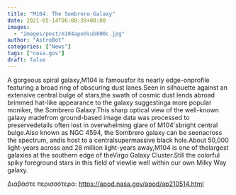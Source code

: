 ```yaml
---
title: "M104: The Sombrero Galaxy"
date: 2021-05-14T06:08:39+00:00
images:
  - "images/post/m104apodsub800c.jpg"
author: "AstroBot"
categories: ["News"]
tags: ["nasa.gov"]
draft: false
---
```


A gorgeous spiral galaxy,M104 is famousfor its nearly edge-onprofile featuring a broad ring of obscuring dust lanes.Seen in silhouette against an extensive central bulge of stars,the swath of cosmic dust lends abroad brimmed hat-like appearance to the galaxy suggestinga more popular moniker, the Sombrero Galaxy.This sharp optical view of the well-known galaxy madefrom ground-based image data was processed to preservedetails often lost in overwhelming glare of M104'sbright central bulge.Also known as NGC 4594, the Sombrero galaxy can be seenacross the spectrum, andis host to a centralsupermassive black hole.About 50,000 light-years across and 28 million light-years away,M104 is one of thelargest galaxies at the southern edge of theVirgo Galaxy Cluster.Still the colorful spiky foreground stars in this field of viewlie well within our own Milky Way galaxy.

Διαβάστε περισσότερα: https://apod.nasa.gov/apod/ap210514.html
